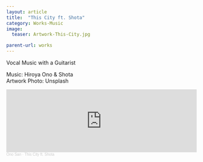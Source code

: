 ```yaml
---
layout: article
title:  "This City ft. Shota"
category: Works-Music
image:
  teaser: Artwork-This-City.jpg

parent-url: works
---
```


Vocal Music with a Guitarist

<p1>Music: Hiroya Ono & Shota<br>
Artwork Photo: Unsplash<p1/>

<iframe width="100%" height="166" scrolling="no" frameborder="no" allow="autoplay" src="https://w.soundcloud.com/player/?url=https%3A//api.soundcloud.com/tracks/818043562&color=%23ff5500&auto_play=false&hide_related=false&show_comments=true&show_user=true&show_reposts=false&show_teaser=true"></iframe><div style="font-size: 10px; color: #cccccc;line-break: anywhere;word-break: normal;overflow: hidden;white-space: nowrap;text-overflow: ellipsis; font-family: Interstate,Lucida Grande,Lucida Sans Unicode,Lucida Sans,Garuda,Verdana,Tahoma,sans-serif;font-weight: 100;"><a href="https://soundcloud.com/hiroya-ono" title="Ono San" target="_blank" style="color: #cccccc; text-decoration: none;">Ono San</a> · <a href="https://soundcloud.com/hiroya-ono/this-city-ft-shota" title="This City ft. Shota" target="_blank" style="color: #cccccc; text-decoration: none;">This City ft. Shota</a></div>